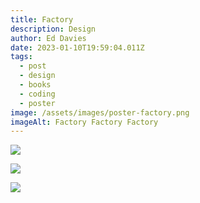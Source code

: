 ```yaml
---
title: Factory
description: Design
author: Ed Davies
date: 2023-01-10T19:59:04.011Z
tags:
  - post
  - design
  - books
  - coding
  - poster
image: /assets/images/poster-factory.png
imageAlt: Factory Factory Factory
---
```

![](/assets/images/12-12-22-snow-fence.jpg)

![](/assets/images/12-12-22-icy.jpg)

![](/assets/images/12-12-22-sheet-03.jpg)